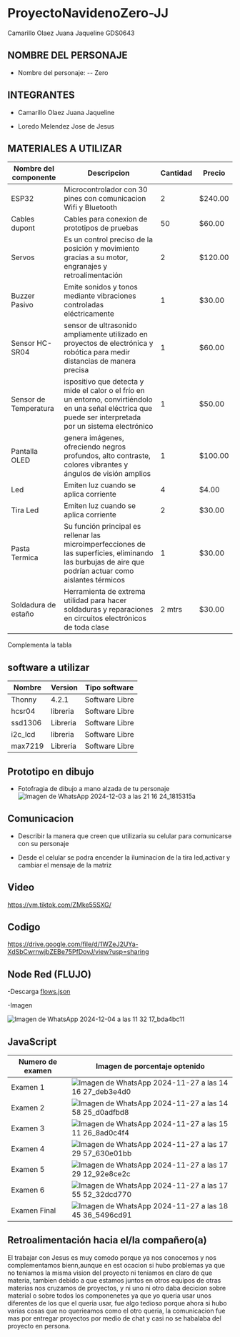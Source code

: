 # ProyectoNavidenoZero-JJ
Camarillo Olaez Juana Jaqueline GDS0643

## NOMBRE DEL PERSONAJE

- Nombre del personaje:
-- Zero

## INTEGRANTES

  - Camarillo Olaez Juana Jaqueline
  
  - Loredo Melendez Jose de Jesus

## MATERIALES A UTILIZAR

|Nombre del componente|Descripcion|Cantidad|Precio|
|-|-|-|-|
|ESP32|Microcontrolador con 30 pines con comunicacion Wifi y Bluetooth|2|$240.00|
|Cables dupont|Cables para conexion de prototipos de pruebas|50|$60.00|
|Servos|Es un control preciso de la posición y movimiento gracias a su motor, engranajes y retroalimentación|2|$120.00|
|Buzzer Pasivo|Emite sonidos y tonos mediante vibraciones controladas eléctricamente|1|$30.00|
|Sensor HC-SR04|sensor de ultrasonido ampliamente utilizado en proyectos de electrónica y robótica para medir distancias de manera precisa|1|$60.00|
|Sensor de Temperatura|ispositivo que detecta y mide el calor o el frío en un entorno, convirtiéndolo en una señal eléctrica que puede ser interpretada por un sistema electrónico|1|$50.00|
|Pantalla OLED|genera imágenes, ofreciendo negros profundos, alto contraste, colores vibrantes y ángulos de visión amplios|1|$100.00|
|Led|Emiten luz cuando se aplica corriente|4|$4.00|
|Tira Led|Emiten luz cuando se aplica corriente|2|$30.00|
|Pasta Termica|Su función principal es rellenar las microimperfecciones de las superficies, eliminando las burbujas de aire que podrían actuar como aislantes térmicos|1|$30.00|
|Soldadura de estaño|Herramienta de extrema utilidad para hacer soldaduras y reparaciones en circuitos electrónicos de toda clase|2 mtrs|$30.00|



Complementa la tabla
## software a utilizar
| Nombre | Version | Tipo software |
|-|-|-|
| Thonny | 4.2.1 | Software Libre |
| hcsr04 | libreria | Software Libre |
| ssd1306 | Libreria | Software Libre |
| i2c_lcd | libreria | Software Libre |
| max7219 | Libreria | Software Libre |


## Prototipo en dibujo
- Fotofragia de dibujo a mano alzada de tu personaje
![Imagen de WhatsApp 2024-12-03 a las 21 16 24_1815315a](https://github.com/user-attachments/assets/0e77480d-1702-482a-af5f-5246671a8a48)



## Comunicacion
- Describir la manera que creen que utilizaria su celular para comunicarse con su personaje

- Desde el celular se podra encender la iluminacion de la tira led,activar y cambiar  el mensaje de la matriz 



## Video
https://vm.tiktok.com/ZMke55SXG/


## Codigo 
https://drive.google.com/file/d/1WZeJ2UYa-XdSbCwrnwjbZEBe75PfDovJ/view?usp=sharing





## Node Red (FLUJO)
-Descarga
[flows.json](https://github.com/user-attachments/files/18012087/flows.json)


-Imagen


![Imagen de WhatsApp 2024-12-04 a las 11 32 17_bda4bc11](https://github.com/user-attachments/assets/2b3fd193-3159-48a0-8a19-ad6853267541)

## JavaScript

|Numero de examen|Imagen de porcentaje optenido|
|-|-|
|Examen 1|![Imagen de WhatsApp 2024-11-27 a las 14 16 27_deb3e4d0](https://github.com/user-attachments/assets/f7f8fb0a-5a32-4e02-b6c9-bda03eb3757d)|
|Examen 2|![Imagen de WhatsApp 2024-11-27 a las 14 58 25_d0adfbd8](https://github.com/user-attachments/assets/bc669367-1862-4851-bcfd-51a93dec5128)|
|Examen 3|![Imagen de WhatsApp 2024-11-27 a las 15 11 26_8ad0c4f4](https://github.com/user-attachments/assets/e154deaa-6fdd-424a-9ebc-5debdefce6d5)|
|Examen 4|![Imagen de WhatsApp 2024-11-27 a las 17 29 57_630e01bb](https://github.com/user-attachments/assets/d3d1f508-dd6b-46a2-a2a7-83886c19d656)|
|Examen 5|![Imagen de WhatsApp 2024-11-27 a las 17 29 12_92e8ce2c](https://github.com/user-attachments/assets/06057328-86e4-4241-840e-f97e6d878d5e)|
|Examen 6|![Imagen de WhatsApp 2024-11-27 a las 17 55 52_32dcd770](https://github.com/user-attachments/assets/4fba5d3f-26ee-420b-91c3-38181fcbcdf5)|
|Examen Final|![Imagen de WhatsApp 2024-11-27 a las 18 45 36_5496cd91](https://github.com/user-attachments/assets/8d51df43-951f-454e-a35d-37b6d6d1827c)|



## Retroalimentación hacia el/la compañero(a)

El trabajar con Jesus es muy comodo porque ya nos conocemos y nos complementamos bienn,aunque en est ocacion si hubo problemas ya que no teniamos la misma vision del proyecto ni teniamos en claro de que materia, tambien debido a que estamos juntos en otros  equipos de otras materias nos cruzamos de proyectos, y ni uno ni otro daba decicion sobre material o sobre todos los componenetes ya que yo queria usar unos diferentes de los que el queria usar, fue algo tedioso porque ahora si hubo varias cosas que no querieamos como el otro queria, la comunicacion fue mas por entregar proyectos por medio de chat y casi no se habalaba del proyecto en persona.
